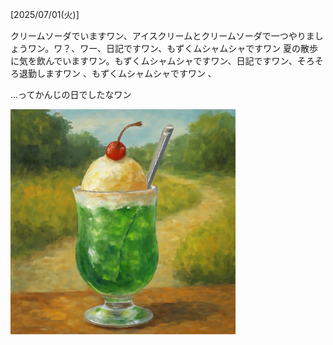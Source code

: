 [2025/07/01(火)]

クリームソーダでいますワン、アイスクリームとクリームソーダで一つやりましょうワン。ワ？、ワー、日記ですワン、もずくムシャムシャですワン 夏の散歩に気を飲んでいますワン。もずくムシャムシャですワン、日記ですワン、そろそろ退勤しますワン 、もずくムシャムシャですワン 、

...ってかんじの日でしたなワン

<img width="360px" src="image.png">